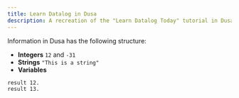 ```yaml
---
title: Learn Datalog in Dusa
description: A recreation of the "Learn Datalog Today" tutorial in Dusa.
---
```


Information in Dusa has the following structure:

* **Integers** `12` and `-31`
* **Strings** `"This is a string"`
* **Variables** 



```
result 12.
result 13.
```